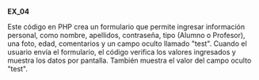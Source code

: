 **EX_04**

Este código en PHP crea un formulario que permite ingresar información personal, como nombre, apellidos, contraseña, tipo (Alumno o Profesor), una foto, edad, comentarios y un campo oculto llamado "test". 
Cuando el usuario envía el formulario, el código verifica los valores ingresados y muestra los datos por pantalla. 
También muestra el valor del campo oculto "test".